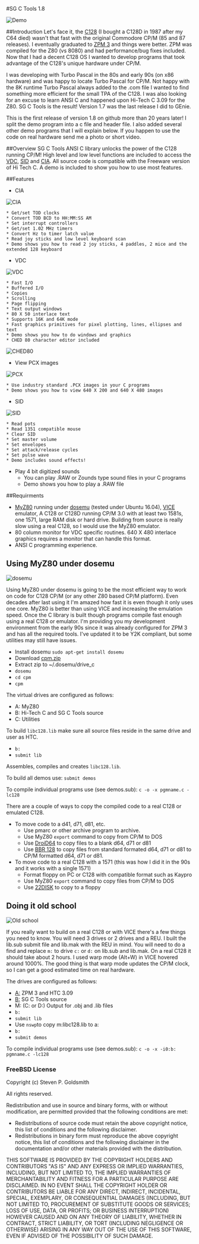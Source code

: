 #SG C Tools 1.8                                               

![Demo](images/sgctools1.png)

##Introduction
Let's face it, the [C128](https://en.wikipedia.org/wiki/Commodore_128) (I bought a C128D in 1987 after my C64 died) wasn't that fast with the original Commodore CP/M (85 and 87 releases). I eventually graduated to [ZPM 3](http://web.mit.edu/randy/www/antigrav/supercharge.html) and things were better. ZPM was compiled for the Z80 (vs 8080) and had performance/bug fixes included. Now that I had a decent C128 OS I wanted to develop programs that took advantage of the C128's unique hardware under CP/M.

I was developing with Turbo Pascal in the 80s and early 90s (on x86 hardware) and was happy to locate Turbo Pascal for CP/M. Not happy with the 8K runtime Turbo Pascal always added to the .com file I wanted to find something more efficient for the small TPA of the C128. I was also looking for an excuse to learn ANSI C and happened upon Hi-Tech C 3.09 for the Z80. SG C Tools is the result! Version 1.7 was the last release I did to GEnie.

This is the first release of version 1.8 on github more than 20 years later! I split the demo program into a c file and header file. I also added several other demo programs that I will explain below. If you happen to use the code on real hardware send me a photo or short video.

##Overview
SG C Tools ANSI C library unlocks the power of the C128 running CP/M!  High level and low level functions are included to access the [VDC](https://en.wikipedia.org/wiki/MOS_Technology_8563), [SID](https://en.wikipedia.org/wiki/MOS_Technology_SID) and [CIA](https://en.wikipedia.org/wiki/MOS_Technology_CIA). All source code is compatible with the Freeware version of Hi Tech C. A demo is included to show you how to use most features.

##Features
* CIA

 ![CIA](images/sgctools2.png)

    * Get/set TOD clocks
    * Convert TOD BCD to HH:MM:SS AM    
    * Set interrupt controllers  
    * Get/set 1.02 MHz timers
    * Convert Hz to timer latch value  
    * Read joy sticks and low level keyboard scan
    * Demo shows you how to read 2 joy sticks, 4 paddles, 2 mice and the extended 128 keyboard
* VDC

 ![VDC](images/sgctools3.png)

    * Fast I/O
    * Buffered I/O
    * Copies
    * Scrolling
    * Page flipping
    * Text output windows
    * 80 X 50 interlace text
    * Supports 16K and 64K mode
    * Fast graphics primitives for pixel plotting, lines, ellipses and text
    * Demo shows you how to do windows and graphics
    * CHED 80 character editor included
 ![CHED80](images/ched80.png)
    
* View PCX images

 ![PCX](images/sgctools4.png)
 
    * Use industry standard .PCX images in your C programs
    * Demo shows you how to view 640 X 200 and 640 X 480 images
* SID

 ![SID](images/sgctools5.png)

    * Read pots
    * Read 1351 compatible mouse
    * Clear SID
    * Set master volume
    * Set envelopes
    * Set attack/release cycles
    * Set pulse wave
    * Demo includes sound effects!
* Play 4 bit digitized sounds
    * You can play .RAW or Zounds type sound files in your C programs
    * Demo shows you how to play a .RAW file

##Requirments
* [MyZ80](http://www.z80.eu/myz80cpm.html) running under [dosemu](http://www.dosemu.org/) (tested under Ubuntu 16.04), [VICE](http://vice-emu.sourceforge.net/) emulator, A C128 or C128D running CP/M 3.0 with at least two 1581s, one 1571, large RAM disk or hard drive. Building from source is really slow using a real C128, so I would use the MyZ80 emulator.
* 80 column monitor for VDC specific routines. 640 X 480 interlace graphics requires a monitor that can handle this format.
* ANSI C programming experience.

## Using MyZ80 under dosemu

![dosemu](images/dosemu.png)

Using MyZ80 under dosemu is going to be the most efficient way to work on code for C128 CP/M (or any other Z80 based CP/M platform). Even decades after last using it I'm amazed how fast it is even though it only uses one core. MyZ80 is better than using VICE and increasing the emulation speed. Once the C library is built though programs compile fast enough using a real C128 or emulator. I'm providing you my development environment from the early 90s since it was already configured for ZPM 3 and has all the required tools. I've updated it to be Y2K compliant, but some utilities may still have issues.
* Install dosemu `sudo apt-get install dosemu`
* Download [cpm.zip](https://github.com/sgjava/garage/raw/master/commodore/cpm/sgctools/cpm.zip)
* Extract zip to ~/.dosemu/drive_c
* `dosemu`
* `cd cpm`
* `cpm`

The virtual drives are configured as follows:
* A: MyZ80
* B: Hi-Tech C and SG C Tools source
* C: Utilities

To build `libc128.lib` make sure all source files reside in the same drive and user as HTC.
* `b:`
* `submit lib`

Assembles, compiles and creates `libc128.lib`.

To build all demos use:
`submit demos`

To compile individual programs use (see demos.sub):
`c -o -x pgmname.c -lc128`

There are a couple of ways to copy the compiled code to a real C128 or emulated C128.
* To move code to a d41, d71, d81, etc.
    * Use pmarc or other archive program to archive.
    * Use MyZ80 `export` command to copy from CP/M to DOS
    * Use [DroiD64](http://droid64.sourceforge.net/) to copy files to a blank d64, d71 or d81
    * Use [BBR 128](http://commodore.software/downloads/download/161-data-conversion-tools/1165-big-blue-reader-128-v4-10) to copy files from standard formated d64, d71 or d81 to CP/M formatted d64, d71 or d81.
* To move code to a real C128 with a 1571 (this was how I did it in the 90s and it works with a single 1571)
    * Format floppy on PC or C128 with compatible format such as Kaypro
    * Use MyZ80 `export` command to copy files from CP/M to DOS
    * Use [22DISK](http://www.gaby.de/ecconver.htm) to copy to a floppy
    
## Doing it old school

![Old school](images/oldschool.png)

If you really want to build on a real C128 or with VICE there's a few things you need to know. You will need 3 drives or 2 drives and a REU. I built the lib.sub submit file and lib.mak with the REU in mind. You will need to do a find and replace `m:` to drive `c:` or `d:` on lib.sub and lib.mak. On a real C128 it should take about 2 hours. I used warp mode (Alt+W) in VICE hovered around 1000%. The good thing is that warp mode updates the CP/M clock, so I can get a good estimated time on real hardware.

The drives are configured as follows:
* [A:](https://github.com/sgjava/garage/raw/master/commodore/cpm/sgctools/boot.d81.zip) ZPM 3 and HTC 3.09
* [B:](https://github.com/sgjava/garage/raw/master/commodore/cpm/sgctools/sgctools18.d81.zip) SG C Tools source
* M: (C: or D:) Output for .obj and .lib files
* `b:`
* `submit lib`
* Use `nswp`to copy m:libc128.lib to a:
* `b:`
* `submit demos`

To compile individual programs use (see demos.sub):
`c -o -x -i0:b: pgmname.c -lc128`

### FreeBSD License
Copyright (c) Steven P. Goldsmith

All rights reserved.

Redistribution and use in source and binary forms, with or without modification, are permitted provided that the following conditions are met:
* Redistributions of source code must retain the above copyright notice, this list of conditions and the following disclaimer.
* Redistributions in binary form must reproduce the above copyright notice, this list of conditions and the following disclaimer in the documentation and/or other materials provided with the distribution.

THIS SOFTWARE IS PROVIDED BY THE COPYRIGHT HOLDERS AND CONTRIBUTORS "AS IS" AND ANY EXPRESS OR IMPLIED WARRANTIES, INCLUDING, BUT NOT LIMITED TO, THE IMPLIED WARRANTIES OF MERCHANTABILITY AND FITNESS FOR A PARTICULAR PURPOSE ARE DISCLAIMED. IN NO EVENT SHALL THE COPYRIGHT HOLDER OR CONTRIBUTORS BE LIABLE FOR ANY DIRECT, INDIRECT, INCIDENTAL, SPECIAL, EXEMPLARY, OR CONSEQUENTIAL DAMAGES (INCLUDING, BUT NOT LIMITED TO, PROCUREMENT OF SUBSTITUTE GOODS OR SERVICES; LOSS OF USE, DATA, OR PROFITS; OR BUSINESS INTERRUPTION) HOWEVER CAUSED AND ON ANY THEORY OF LIABILITY, WHETHER IN CONTRACT, STRICT LIABILITY, OR TORT (INCLUDING NEGLIGENCE OR OTHERWISE) ARISING IN ANY WAY OUT OF THE USE OF THIS SOFTWARE, EVEN IF ADVISED OF THE POSSIBILITY OF SUCH DAMAGE.
